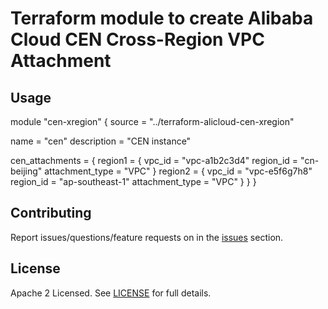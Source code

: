 # Terraform module to create Alibaba Cloud CEN Cross-Region VPC Attachment

## Usage 

module "cen-xregion" {
  source = "../terraform-alicloud-cen-xregion"
  
  name = "cen"
  description = "CEN instance"
  
  cen_attachments = {
    region1 = {
      vpc_id          = "vpc-a1b2c3d4"
      region_id       = "cn-beijing"
      attachment_type = "VPC"
    }
    region2 = {
      vpc_id          = "vpc-e5f6g7h8"
      region_id       = "ap-southeast-1"
      attachment_type = "VPC"
    }
  }
}

## Contributing

Report issues/questions/feature requests on in the [issues](https://github.com/bayupw/terraform-alicloud-cen-xregion/issues/new) section.

## License

Apache 2 Licensed. See [LICENSE](https://github.com/bayupw/terraform-alicloud-cen-xregion/tree/master/LICENSE) for full details.
